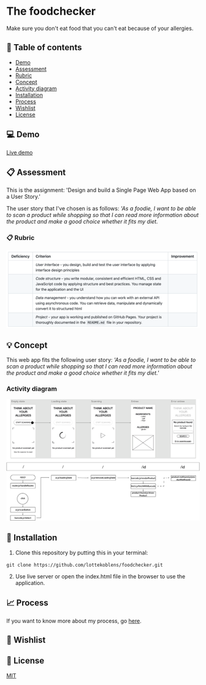 # The foodchecker

Make sure you don't eat food that you can't eat because of your allergies.

## :bookmark_tabs: Table of contents
* [Demo](https://github.com/lottekoblens/foodchecker#computer-demo)
* [Assessment](https://github.com/lottekoblens/foodchecker#clipboard-assessment)
* [Rubric](https://github.com/lottekoblens/foodchecker#clipboard-rubric)
* [Concept](https://github.com/lottekoblens/foodchecker#bulb-concept)
* [Activity diagram](https://github.com/lottekoblens/foodchecker#activity-diagram)
* [Installation](https://github.com/lottekoblens/foodchecker#wrench-installation)
* [Process](https://github.com/lottekoblens/foodchecker#chart_with_upwards_trend-process)
* [Wishlist](https://github.com/lottekoblens/foodchecker#pencil-wishlist)
* [License](https://github.com/lottekoblens/foodchecker#page_with_curl-license)

## :computer: Demo

[Live demo]()

## :clipboard: Assessment

This is the assignment: 'Design and build a Single Page Web App based on a User Story.' 

The user story that I've chosen is as follows: _'As a foodie, I want to be able to scan a product while shopping so that I can read more information about the product and make a good choice whether it fits my diet._

### :clipboard: Rubric

![Rubric](https://github.com/lottekoblens/foodchecker/blob/main/images/Rubric.png)

## :bulb: Concept

This web app fits the following user story: _'As a foodie, I want to be able to scan a product while shopping so that I can read more information about the product and make a good choice whether it fits my diet.'_

### Activity diagram

![Activity diagram](https://github.com/lottekoblens/foodchecker/blob/main/images/activitydiagram-v2.png)

## :wrench: Installation

1. Clone this repository by putting this in your terminal:

`git clone https://github.com/lottekoblens/foodchecker.git`

2. Use live server or open the index.html file in the browser to use the application.

## :chart_with_upwards_trend: Process

If you want to know more about my process, go [here](https://github.com/lottekoblens/foodchecker/wiki/Proces).

## :pencil: Wishlist

## :page_with_curl: License

[MIT](https://github.com/lottekoblens/foodchecker/blob/main/LICENSE)
